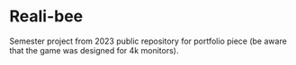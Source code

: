 # Reali-bee
Semester project from 2023 public repository for portfolio piece (be aware that the game was designed for 4k monitors). 
